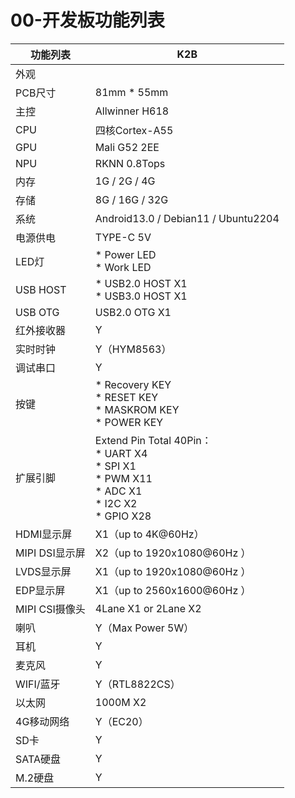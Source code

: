 # 00-开发板功能列表



| 功能列表       | K2B                                                          |
| -------------- | ------------------------------------------------------------ |
| 外观           |                                                              |
| PCB尺寸        | 81mm * 55mm                                                  |
| 主控           | Allwinner H618                                               |
| CPU            | 四核Cortex-A55                                               |
| GPU            | Mali G52 2EE                                                 |
| NPU            | RKNN 0.8Tops                                                 |
| 内存           | 1G / 2G / 4G                                                 |
| 存储           | 8G / 16G / 32G                                               |
| 系统           | Android13.0 / Debian11 / Ubuntu2204                          |
| 电源供电       | TYPE-C 5V                                                    |
| LED灯          | * Power LED<br />* Work LED                                  |
| USB HOST       | * USB2.0 HOST X1<br />* USB3.0 HOST X1                       |
| USB OTG        | USB2.0 OTG X1                                                |
| 红外接收器     | Y                                                            |
| 实时时钟       | Y（HYM8563）                                                 |
| 调试串口       | Y                                                            |
| 按键           | * Recovery KEY<br />* RESET KEY<br />* MASKROM KEY<br />* POWER KEY |
| 扩展引脚       | Extend Pin Total 40Pin：<br />* UART X4<br />* SPI X1<br />* PWM X11<br />* ADC X1<br />* I2C X2<br />* GPIO X28 |
| HDMI显示屏     | X1（up to 4K@60Hz）                                          |
| MIPI DSI显示屏 | X2（up to 1920x1080@60Hz ）                                  |
| LVDS显示屏     | X1（up to 1920x1080@60Hz ）                                  |
| EDP显示屏      | X1（up to 2560x1600@60Hz ）                                  |
| MIPI CSI摄像头 | 4Lane X1 or 2Lane X2                                         |
| 喇叭           | Y（Max Power 5W）                                            |
| 耳机           | Y                                                            |
| 麦克风         | Y                                                            |
| WIFI/蓝牙      | Y（RTL8822CS）                                               |
| 以太网         | 1000M X2                                                     |
| 4G移动网络     | Y（EC20）                                                    |
| SD卡           | Y                                                            |
| SATA硬盘       | Y                                                            |
| M.2硬盘        | Y                                                            |

